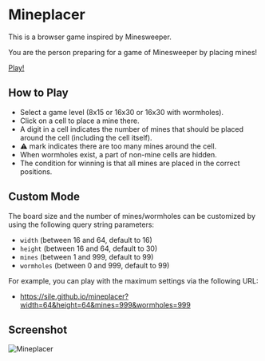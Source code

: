 Mineplacer
==========

This is a browser game inspired by Minesweeper.

You are the person preparing for a game of Minesweeper by placing mines!

[Play!](https://sile.github.io/mineplacer/)

How to Play
-----------

- Select a game level (8x15 or 16x30 or 16x30 with wormholes).
- Click on a cell to place a mine there.
- A digit in a cell indicates the number of mines that should be placed around the cell (including the cell itself).
- :warning: mark indicates there are too many mines around the cell.
- When wormholes exist, a part of non-mine cells are hidden.
- The condition for winning is that all mines are placed in the correct positions.

Custom Mode
-----------

The board size and the number of mines/wormholes can be customized by using the following query string parameters:
- `width` (between 16 and 64, default to 16)
- `height` (between 16 and 64, default to 30)
- `mines` (between 1 and 999, default to 99)
- `wormholes` (between 0 and 999, default to 99)

For example, you can play with the maximum settings via the following URL:
- https://sile.github.io/mineplacer?width=64&height=64&mines=999&wormholes=999

Screenshot
----------

![Mineplacer](web/image.jpg)
